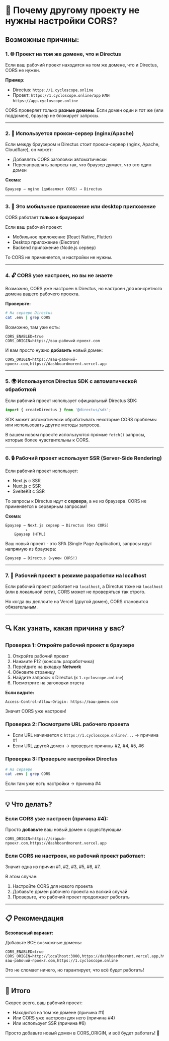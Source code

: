# 🤔 Почему другому проекту не нужны настройки CORS?

## Возможные причины:

### 1. 🌐 Проект на том же домене, что и Directus

Если ваш рабочий проект находится на том же домене, что и Directus, CORS не нужен.

**Пример:**
- Directus: `https://1.cycloscope.online`
- Проект: `https://1.cycloscope.online/app` или `https://app.cycloscope.online`

CORS проверяет только **разные домены**. Если домен один и тот же (или поддомен), браузер не блокирует запросы.

---

### 2. 🔧 Используется прокси-сервер (nginx/Apache)

Если между браузером и Directus стоит прокси-сервер (nginx, Apache, Cloudflare), он может:
- Добавлять CORS заголовки автоматически
- Перенаправлять запросы так, что браузер думает, что это один домен

**Схема:**
```
Браузер → nginx (добавляет CORS) → Directus
```

---

### 3. 📱 Это мобильное приложение или desktop приложение

CORS работает **только в браузерах**!

Если ваш рабочий проект:
- Мобильное приложение (React Native, Flutter)
- Desktop приложение (Electron)
- Backend приложение (Node.js сервер)

То CORS не применяется, и настройки не нужны.

---

### 4. 🔓 CORS уже настроен, но вы не знаете

Возможно, CORS уже настроен в Directus, но настроен для конкретного домена вашего рабочего проекта.

**Проверьте:**
```bash
# На сервере Directus
cat .env | grep CORS
```

Возможно, там уже есть:
```env
CORS_ENABLED=true
CORS_ORIGIN=https://ваш-рабочий-проект.com
```

И вам просто нужно **добавить** новый домен:
```env
CORS_ORIGIN=https://ваш-рабочий-проект.com,https://dashboardmorent.vercel.app
```

---

### 5. 🌍 Используется Directus SDK с автоматической обработкой

Если рабочий проект использует официальный Directus SDK:
```javascript
import { createDirectus } from '@directus/sdk';
```

SDK может автоматически обрабатывать некоторые CORS проблемы или использовать другие методы запросов.

В вашем новом проекте используются прямые `fetch()` запросы, которые более чувствительны к CORS.

---

### 6. 🔒 Рабочий проект использует SSR (Server-Side Rendering)

Если рабочий проект использует:
- Next.js с SSR
- Nuxt.js с SSR
- SvelteKit с SSR

То запросы к Directus идут **с сервера**, а не из браузера. CORS не применяется к серверным запросам!

**Схема:**
```
Браузер → Next.js сервер → Directus (без CORS)
         ↓
    Браузер (HTML)
```

Ваш новый проект - это SPA (Single Page Application), запросы идут напрямую из браузера:
```
Браузер → Directus (нужен CORS!)
```

---

### 7. 🧪 Рабочий проект в режиме разработки на localhost

Если рабочий проект работает на `localhost`, а Directus тоже на `localhost` (или в локальной сети), CORS может не проверяться так строго.

Но когда вы деплоите на Vercel (другой домен), CORS становится обязательным.

---

## 🔍 Как узнать, какая причина у вас?

### Проверка 1: Откройте рабочий проект в браузере

1. Откройте рабочий проект
2. Нажмите F12 (консоль разработчика)
3. Перейдите на вкладку **Network**
4. Обновите страницу
5. Найдите запросы к Directus (к `1.cycloscope.online`)
6. Посмотрите на заголовки ответа

**Если видите:**
```
Access-Control-Allow-Origin: https://ваш-домен.com
```
Значит CORS уже настроен!

### Проверка 2: Посмотрите URL рабочего проекта

- Если URL начинается с `https://1.cycloscope.online/...` → причина #1
- Если URL другой домен → проверьте причины #2, #4, #5, #6

### Проверка 3: Проверьте настройки Directus

```bash
# На сервере
cat .env | grep CORS
```

Если там уже есть настройки → причина #4

---

## 💡 Что делать?

### Если CORS уже настроен (причина #4):
Просто **добавьте** ваш новый домен к существующим:
```env
CORS_ORIGIN=https://старый-проект.com,https://dashboardmorent.vercel.app
```

### Если CORS не настроен, но рабочий проект работает:
Значит одна из причин #1, #2, #3, #5, #6, #7.

В этом случае:
1. Настройте CORS для нового проекта
2. Добавьте домен рабочего проекта на всякий случай
3. Проверьте, что рабочий проект продолжает работать

---

## 📋 Рекомендация

**Безопасный вариант:**

Добавьте ВСЕ возможные домены:
```env
CORS_ENABLED=true
CORS_ORIGIN=http://localhost:3000,https://dashboardmorent.vercel.app,https://ваш-рабочий-проект.com,https://1.cycloscope.online
```

Это не сломает ничего, но гарантирует, что всё будет работать!

---

## 🎯 Итого

Скорее всего, ваш рабочий проект:
- Находится на том же домене (причина #1)
- Или CORS уже настроен для него (причина #4)
- Или использует SSR (причина #6)

Просто добавьте новый домен в CORS_ORIGIN, и всё будет работать! 🚀
